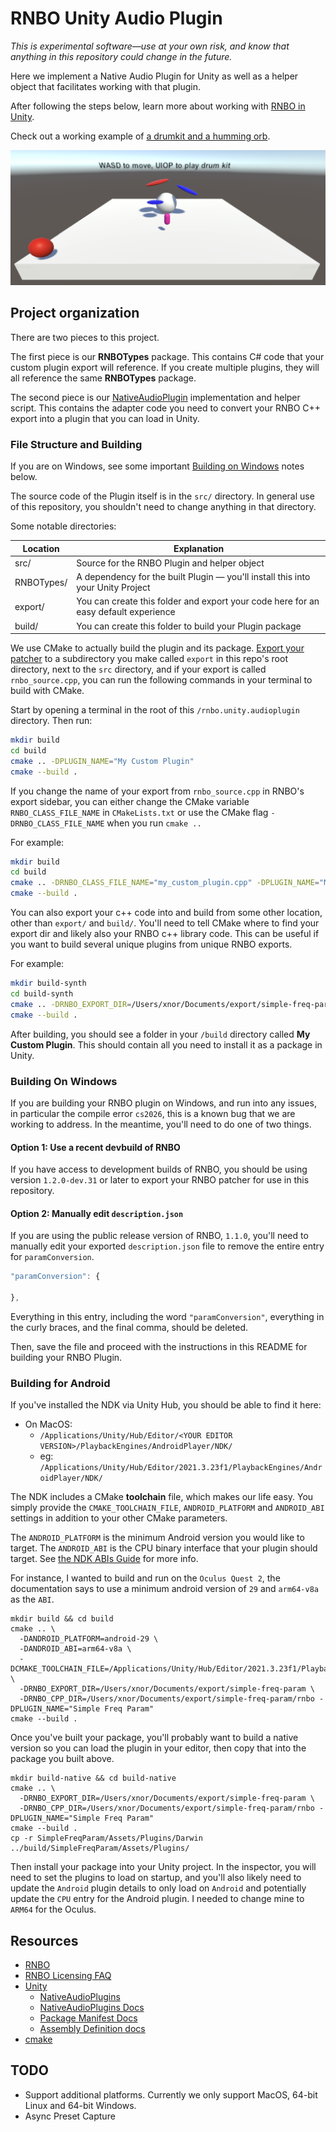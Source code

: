 # RNBO Unity Audio Plugin

*This is experimental software—use at your own risk, and know that anything in this repository could change in the future.*


Here we implement a Native Audio Plugin for Unity as well as a helper object that facilitates working with that plugin.

After following the steps below, learn more about working with [RNBO in Unity](docs/README.md).

Check out a working example of [a drumkit and a humming orb](https://cycling74-assets.nyc3.digitaloceanspaces.com/rnbo/unity/example-projects/RNBODrumkit.zip).

![Drum Kit and Orb](docs/images/drumkit-orb.png)

## Project organization

There are two pieces to this project.

The first piece is our **RNBOTypes** package. This contains C# code that your custom plugin 
export will reference. If you create multiple plugins, they will all reference the same **RNBOTypes** 
package.

The second piece is our [NativeAudioPlugin](https://docs.unity3d.com/Manual/AudioMixerNativeAudioPlugin.html) implementation and helper script.  This contains the
adapter code you need to convert your RNBO C++ export into a plugin that you can load in Unity.

### File Structure and Building

If you are on Windows, see some important [Building on Windows](#building-on-windows) notes below.

The source code of the Plugin itself is in the `src/` directory. In general use of this repository, you shouldn't need to change anything in that directory.

Some notable directories:

| Location                          | Explanation   |
| --------------------------------- | ------------- |
| src/                              | Source for the RNBO Plugin and helper object |
| RNBOTypes/  | A dependency for the built Plugin — you'll install this into your Unity Project |
| export/                           | You can create this folder and export your code here for an easy default experience |
| build/          | You can create this folder to build your Plugin package |

We use CMake to actually build the plugin and its package. [Export your patcher](https://rnbo.cycling74.com/learn/the-cpp-source-code-target-introduction) to a subdirectory
you make called `export` in this repo's root directory, next to the `src` directory, and if your export is called `rnbo_source.cpp`, you can run the following commands in your terminal to build with CMake. 

Start by opening a terminal in the root of this `/rnbo.unity.audioplugin` directory. Then run:

```sh
mkdir build
cd build
cmake .. -DPLUGIN_NAME="My Custom Plugin"
cmake --build .
```
If you change the name of your export from `rnbo_source.cpp` in RNBO's export sidebar, you can either change the CMake variable `RNBO_CLASS_FILE_NAME` in `CMakeLists.txt` or use the CMake flag `-DRNBO_CLASS_FILE_NAME` when you run `cmake ..`

For example:

```sh
mkdir build
cd build
cmake .. -DRNBO_CLASS_FILE_NAME="my_custom_plugin.cpp" -DPLUGIN_NAME="My Custom Plugin"
cmake --build .
```

You can also export your c++ code into and build from some other location, other than `export/` and `build/`.
You'll need to tell CMake where to find your export dir and likely also your RNBO c++ library code.
This can be useful if you want to build several unique plugins from unique RNBO exports.

For example:

```sh
mkdir build-synth
cd build-synth
cmake .. -DRNBO_EXPORT_DIR=/Users/xnor/Documents/export/simple-freq-param -DRNBO_CPP_DIR=/Users/xnor/Documents/export/simple-freq-param/rnbo -DPLUGIN_NAME="Simple Freq Param" 
cmake --build .
```

After building, you should see a folder in your `/build` directory called **My Custom Plugin**. This should contain
all you need to install it as a package in Unity.

### Building On Windows

If you are building your RNBO plugin on Windows, and run into any issues, in particular the compile error `cs2026`, this is a known bug that we are working to address. In the meantime, you'll need to do one of two things. 

#### Option 1: Use a recent devbuild of RNBO

If you have access to development builds of RNBO, you should be using version `1.2.0-dev.31` or later to export your RNBO patcher for use in this repository. 

#### Option 2: Manually edit `description.json`

If you are using the public release version of RNBO, `1.1.0`, you'll need to manually edit your exported `description.json` file to remove the entire entry for `paramConversion`. 

```js
"paramConversion": {

},
```

Everything in this entry, including the word `"paramConversion"`, everything in the curly braces, and the final comma, should be deleted.

Then, save the file and proceed with the instructions in this README for building your RNBO Plugin.

### Building for Android

If you've installed the NDK via Unity Hub, you should be able to find it here:

* On MacOS:
  * `/Applications/Unity/Hub/Editor/<YOUR EDITOR VERSION>/PlaybackEngines/AndroidPlayer/NDK/`
  * eg: `/Applications/Unity/Hub/Editor/2021.3.23f1/PlaybackEngines/AndroidPlayer/NDK/`

The NDK includes a CMake **toolchain** file, which makes our life easy.
You simply provide the `CMAKE_TOOLCHAIN_FILE`, `ANDROID_PLATFORM` and `ANDROID_ABI` settings in addition to your other CMake parameters.

The `ANDROID_PLATFORM` is the minimum Android version you would like to target.
The `ANDROID_ABI` is the CPU binary interface that your plugin should target. See [the NDK ABIs Guide](https://developer.android.com/ndk/guides/abis) for more info.

For instance, I wanted to build and run on the `Oculus Quest 2`, the documentation says to use a minimum android version of `29` and `arm64-v8a` as the `ABI`.

```
mkdir build && cd build
cmake .. \
  -DANDROID_PLATFORM=android-29 \
  -DANDROID_ABI=arm64-v8a \
  -DCMAKE_TOOLCHAIN_FILE=/Applications/Unity/Hub/Editor/2021.3.23f1/PlaybackEngines/AndroidPlayer/NDK/build/cmake/android.toolchain.cmake \
  -DRNBO_EXPORT_DIR=/Users/xnor/Documents/export/simple-freq-param \
  -DRNBO_CPP_DIR=/Users/xnor/Documents/export/simple-freq-param/rnbo -DPLUGIN_NAME="Simple Freq Param" 
cmake --build .
```

Once you've built your package, you'll probably want to build a native version so you can load the plugin in your editor, then copy that into the package you built above.

```
mkdir build-native && cd build-native
cmake .. \
  -DRNBO_EXPORT_DIR=/Users/xnor/Documents/export/simple-freq-param \
  -DRNBO_CPP_DIR=/Users/xnor/Documents/export/simple-freq-param/rnbo -DPLUGIN_NAME="Simple Freq Param" 
cmake --build .
cp -r SimpleFreqParam/Assets/Plugins/Darwin ../build/SimpleFreqParam/Assets/Plugins/
```

Then install your package into your Unity project. In the inspector, you will need to set the plugins to load on startup,
and you'll also likely need to update the `Android` plugin details to only load on `Android` 
and potentially update the `CPU` entry for the Android plugin. I needed to change mine to `ARM64` for the Oculus.


## Resources

* [RNBO](https://rnbo.cycling74.com/)
* [RNBO Licensing FAQ](https://support.cycling74.com/hc/en-us/articles/10730637742483-RNBO-Export-Licensing-FAQ)
* [Unity](https://unity.com/)
  * [NativeAudioPlugins](https://github.com/Unity-Technologies/NativeAudioPlugins)
  * [NativeAudioPlugins Docs](https://docs.unity3d.com/Manual/AudioMixerNativeAudioPlugin.html)
  * [Package Manifest Docs](https://docs.unity3d.com/Manual/upm-manifestPkg.html)
  * [Assembly Definition docs](https://docs.unity3d.com/Manual/ScriptCompilationAssemblyDefinitionFiles.html)
* [cmake](https://cmake.org/)

## TODO

* Support additional platforms. Currently we only support MacOS, 64-bit Linux and 64-bit Windows.
* Async Preset Capture
